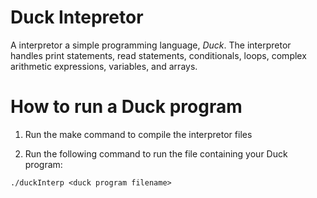 # Duck Intepretor
A interpretor a simple programming language, _Duck_. The interpretor handles print statements, read statements, conditionals, loops, complex arithmetic expressions, variables, and arrays.

# How to run a Duck program

1) Run the make command to compile the interpretor files

2) Run the following command to run the file containing your Duck program:
  
  `./duckInterp <duck program filename>`
